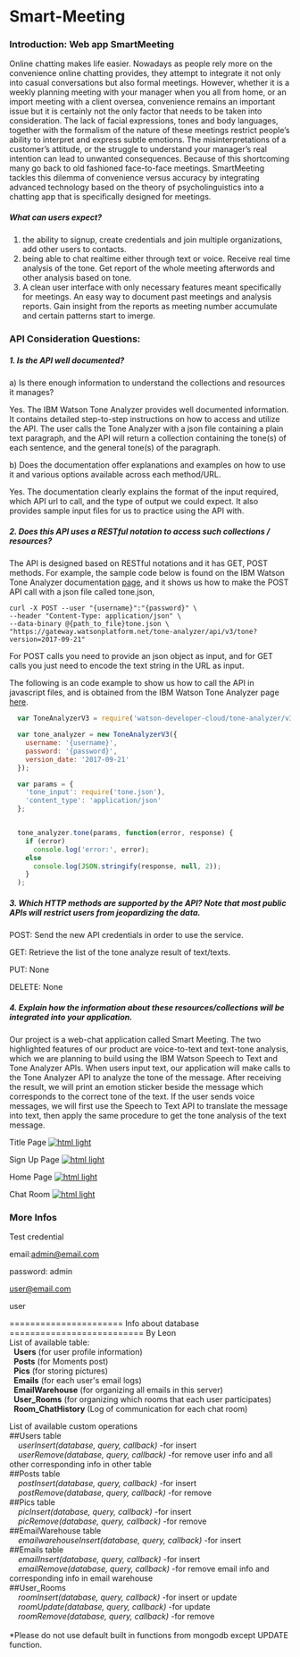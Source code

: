 # Smart-Meeting


### Introduction: Web app SmartMeeting
Online chatting makes life easier. Nowadays as people rely more on the convenience online chatting provides, they attempt to integrate it not only into casual conversations but also formal meetings. However, whether it is a weekly planning meeting with your manager when you all from home, or an import meeting with a client oversea, convenience remains an important issue but it is certainly not the only factor that needs to be taken into consideration. The lack of facial expressions, tones and body languages, together with the formalism of the nature of these meetings restrict people’s ability to interpret and express subtle emotions. The misinterpretations of a customer’s attitude, or the struggle to understand your manager’s real intention can lead to unwanted consequences. Because of this shortcoming many go back to old fashioned face-to-face meetings. SmartMeeting tackles this dilemma of convenience versus accuracy by integrating advanced technology based on the theory of psycholinguistics into a chatting app that is specifically designed for meetings.

##### What can users expect?
1. the ability to signup, create credentials and join multiple organizations, add other users to contacts.
2. being able to chat realtime either through text or voice. Receive real time analysis of the tone. Get report of the whole meeting afterwords and other analysis based on tone.
3. A clean user interface with only necessary features meant specifically for meetings. An easy way to document past meetings and analysis reports. Gain insight from the reports as meeting number accumulate and certain patterns start to imerge.

### API Consideration Questions:

##### 1. Is the API well documented?

a) Is there enough information to understand the collections and resources it manages?

Yes. The IBM Watson Tone Analyzer provides well documented information. It contains detailed step-to-step instructions
on how to access and utilize the API. The user calls the Tone Analyzer with a json file containing a plain text paragraph,
and the API will return a collection containing the tone(s) of each sentence, and the general tone(s) of the paragraph.

b) Does the documentation offer explanations and examples on how to use it and various options available across each
   method/URL.

Yes. The documentation clearly explains the format of the input required, which API url to call, and the type of output we could expect. It also provides sample input files for us to practice using the API with.

##### 2. Does this API uses a RESTful notation to access such collections / resources?

The API is designed based on RESTful notations and it has GET, POST methods. For example, the sample code below is found on the IBM Watson Tone Analyzer documentation [page](https://console.bluemix.net/docs/services/tone-analyzer/getting-started.html#getting-started-tutorial), and it shows us how to make the POST API call with a json file called tone.json,

```
curl -X POST --user "{username}":"{password}" \
--header "Content-Type: application/json" \
--data-binary @{path_to_file}tone.json \
"https://gateway.watsonplatform.net/tone-analyzer/api/v3/tone?version=2017-09-21"
```

For POST calls you need to provide an json object as input, and for GET calls you just need to encode the text string in the URL as input.


The following is an code example to show us how to call the API in javascript files, and is obtained from the IBM Watson Tone Analyzer page [here](https://www.ibm.com/watson/developercloud/tone-analyzer/api/v3/?node#error-handling).

  ```javascript  
 	var ToneAnalyzerV3 = require('watson-developer-cloud/tone-analyzer/v3');

	var tone_analyzer = new ToneAnalyzerV3({
	  username: '{username}',
	  password: '{password}',
	  version_date: '2017-09-21'
	});

	var params = {
	  'tone_input': require('tone.json'),
	  'content_type': 'application/json'
	};


	tone_analyzer.tone(params, function(error, response) {
	  if (error)
	    console.log('error:', error);
	  else
	    console.log(JSON.stringify(response, null, 2));
	  }
	);   
```

##### 3. Which HTTP methods are supported by the API? Note that most public APIs will restrict users from jeopardizing the data.

POST: Send the new API credentials in order to use the service.

GET: Retrieve the list of the tone analyze result of text/texts.

PUT: None

DELETE: None

##### 4. Explain how the information about these resources/collections will be integrated into your application.

Our project is a web-chat application called Smart Meeting. The two highlighted features of our product are voice-to-text and text-tone analysis, which we are planning to build using the IBM Watson Speech to Text and Tone Analyzer APIs. When users input text, our application will make calls to the Tone Analyzer API to analyze the tone of the message. After receiving the result, we will print an emotion sticker beside the message which corresponds to the correct tone of the text. If the user sends voice messages, we will first use the Speech to Text API to translate the message into text, then apply the same procedure to get the tone analysis of the text message.



Title Page
[![html light](https://github.com/yuxuanmao/Smart-Meeting/blob/master/pictures/TitlePage.png)](https://github.com/kokonattuDream/Smart-Meeting/blob/master/pictures/TitlePage.png)

Sign Up Page
[![html light](https://github.com/yuxuanmao/Smart-Meeting/blob/master/pictures/SignUp.png)](https://github.com/kokonattuDream/Smart-Meeting/blob/master/pictures/SignUp.png)

Home Page
[![html light](https://github.com/yuxuanmao/Smart-Meeting/blob/master/pictures/HomePage.png)](https://github.com/kokonattuDream/Smart-Meeting/blob/master/pictures/HomePage.png)

Chat Room
[![html light](https://github.com/yuxuanmao/Smart-Meeting/blob/master/pictures/ChatRoom.png)](https://github.com/kokonattuDream/Smart-Meeting/blob/master/pictures/ChatRoom.png)

### More Infos

Test credential

email:admin@email.com

password: admin

user@email.com

user


====================== Info about database ========================== By Leon<br />
List of available table:<br />
&nbsp;&nbsp;**Users** (for user profile information)<br />
&nbsp;&nbsp;**Posts** (for Moments post)<br />
&nbsp;&nbsp;**Pics** (for storing pictures)<br />
&nbsp;&nbsp;**Emails** (for each user's email logs)<br />
&nbsp;&nbsp;**EmailWarehouse** (for organizing all emails in this server)<br />
&nbsp;&nbsp;**User_Rooms** (for organizing which rooms that each user participates)<br />
&nbsp;&nbsp;**Room_ChatHistory** (Log of communication for each chat room)<br />

List of available custom operations<br />
##Users table<br />
&nbsp;&nbsp;&nbsp;&nbsp;*userInsert(database, query, callback)* -for insert<br />
&nbsp;&nbsp;&nbsp;&nbsp;*userRemove(database, query, callback)* -for remove user info and all other corresponding info in other table<br />
##Posts table<br />
&nbsp;&nbsp;&nbsp;&nbsp;*postInsert(database, query, callback)* -for insert<br />
&nbsp;&nbsp;&nbsp;&nbsp;*postRemove(database, query, callback)* -for remove<br />
##Pics table<br />
&nbsp;&nbsp;&nbsp;&nbsp;*picInsert(database, query, callback)* -for insert<br />
&nbsp;&nbsp;&nbsp;&nbsp;*picRemove(database, query, callback)* -for remove<br />
##EmailWarehouse table<br />
&nbsp;&nbsp;&nbsp;&nbsp;*emailwarehouseInsert(database, query, callback)* -for insert<br />
##Emails table<br />
&nbsp;&nbsp;&nbsp;&nbsp;*emailInsert(database, query, callback)* -for insert<br />
&nbsp;&nbsp;&nbsp;&nbsp;*emailRemove(database, query, callback)* -for remove email info and corresponding info in email warehouse<br />
##User_Rooms<br />
&nbsp;&nbsp;&nbsp;&nbsp;*roomInsert(database, query, callback)* -for insert or update<br />
&nbsp;&nbsp;&nbsp;&nbsp;*roomUpdate(database, query, callback)* -for update<br />
&nbsp;&nbsp;&nbsp;&nbsp;*roomRemove(database, query, callback)* -for remove<br />
<br />
*Please do not use default built in functions from mongodb except UPDATE function.<br />
